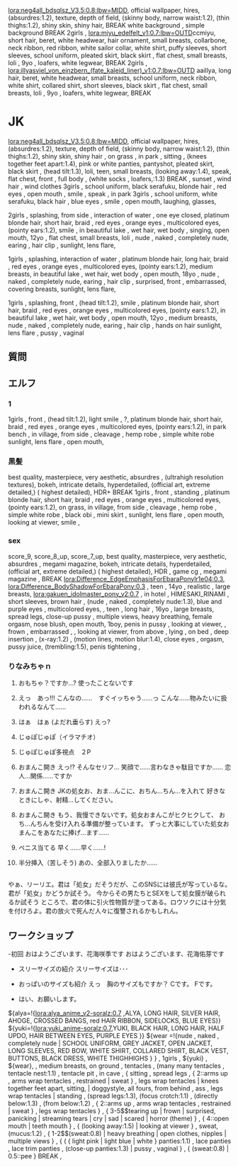 <lora:neg4all_bdsqlsz_V3.5:0.8:lbw=MIDD>, official wallpaper, hires, (absurdres:1.2), texture, depth of field, (skinny body, narrow waist:1.2), (thin thighs:1.2), shiny skin, shiny hair,  BREAK
white background , simple background BREAK
2girls , <lora:miyu_edelfelt_v1:0.7:lbw=OUTD>ccmiyu, short hair, beret, white headwear, hair ornament, small breasts, collarbone, neck ribbon, red ribbon, white sailor collar, white shirt, puffy sleeves, short sleeves, school uniform, pleated skirt, black skirt ,  flat chest,  small breasts,  loli , 9yo  , loafers,  white legwear, BREAK
2girls , <lora:illyasviel_von_einzbern_(fate_kaleid_liner)_v1:0.7:lbw=OUTD> aaillya, long hair, beret, white headwear, small breasts, school uniform, neck ribbon, white shirt, collared shirt, short sleeves, black skirt , flat chest,  small breasts,  loli , 9yo  , loafers,  white legwear,  BREAK


# JK
<lora:neg4all_bdsqlsz_V3.5:0.8:lbw=MIDD>, official wallpaper, hires, (absurdres:1.2), texture, depth of field, (skinny body, narrow waist:1.2), (thin thighs:1.2), shiny skin, shiny hair , on grass ,  in park ,  sitting ,   (knees together feet apart:1.4), pink or white panties,  pantyshot,  pleated skirt,  black skirt , (head tilt:1.3),  loli, teen, small breasts, (looking away:1.4),  speak,   flat chest, front , full body , (white socks ,  loafers,:1.3)    BREAK , sunset , wind hair ,  wind clothes 
3girls , school uniform, black serafuku,  blonde hair , red eyes , open mouth , smile , speak  , in park 
3girls , school uniform, white serafuku,   black hair , blue eyes , smile , open mouth,  laughing,  glasses,   


2girls , splashing,   from side ,  interaction of water , one eye closed,   platinum blonde hair, short hair,  braid , red eyes , orange eyes ,  multicolored eyes,  (pointy ears:1.2),  smile , in beautiful lake , wet hair,  wet body , singing,  open mouth,  12yo , flat chest,  small breasts,  loli ,   nude , naked , completely nude,  earing , hair clip  ,
sunlight,  lens flare,



1girls , splashing,  interaction of water ,  platinum blonde hair, long hair,  braid , red eyes , orange eyes ,  multicolored eyes,  (pointy ears:1.2),  medium breasts,  in beautiful lake , wet hair,  wet body , open mouth,  18yo ,  nude , naked , completely nude,  earing , hair clip  , surprised,   front , embarrassed,  covering breasts, 
sunlight,  lens flare,


1girls , splashing, front , (head tilt:1.2), smile ,  platinum blonde hair, short hair,  braid , red eyes , orange eyes ,  multicolored eyes,  (pointy ears:1.2),  in beautiful lake , wet hair,  wet body  , open mouth,  12yo ,  medium breasts,     nude , naked , completely nude,  earing , hair clip  , hands on hair 
sunlight,  lens flare , pussy , vaginal 
## 質問


## エルフ

### 1
1girls ,  front , (head tilt:1.2),  light smile , ?,   platinum blonde hair, short hair,  braid , red eyes , orange eyes ,  multicolored eyes,  (pointy ears:1.2),  in park bench , in village,  from side , cleavage , hemp robe , simple white  robe 
sunlight,  lens flare  , open mouth, 

### 黒髪

best quality, masterpiece, very aesthetic, absurdres , (ultrahigh resolution textures), bokeh, intricate details, hyperdetailed, (official art, extreme detailed,) ( highest detailed), HDR+ BREAK
1girls ,  front , standing , platinum blonde hair, short hair,  braid , red eyes , orange eyes ,  multicolored eyes,  (pointy ears:1.2), on grass, in village,  from side , cleavage , hemp robe , simple white  robe , black obi ,   mini skirt , 
sunlight,  lens flare  , open mouth,  looking at viewer,  smile , 

### sex
score_9, score_8_up, score_7_up, best quality, masterpiece, very aesthetic, absurdres , megami magazine, bokeh, intricate details, hyperdetailed, (official art, extreme detailed,) ( highest detailed), HDR , game cg , megami magazine , BREAK <lora:Difference_EdgeEmphasisForEbaraPonylr1e04:0.3>, <lora:Difference_BodyShadowForEbaraPony:0.3> , teen , 14yo , realistic , large breasts,
<lora:gakuen_idolmaster_pony_v2:0.7> , in hotel ,  HIMESAKI_RINAMI , short sleeves, brown hair , (nude , naked , completely nude:1.3),  blue and purple eyes , multicolored eyes, , teen , long hair , 16yo , large breasts,   spread legs,  close-up pussy , multiple views,  heavy breathing, female orgasm,  nose blush,  open mouth, 1boy,  penis in pussy , looking at viewer,  , frown , embarrassed ,  ,  looking at viewer,  from above , lying , on bed ,  deep insertion , (x-ray:1.2) , (motion lines,  motion blur:1.4),  close eyes ,  orgasm,  pussy juice,  (trembling:1.5),   penis tightening ,

### りなみちゃｎ

1. おもちゃ？ですか…? 使ったことないです
2. えっ　あっ!!! 
こんなの……　すぐイッちゃう……っ
こんな……物みたいに扱われるなんて……
3. はぁ　はぁ (よだれ垂らす)
えっ?
4. じゅぽじゅぽ（イラマチオ）
5. じゅぽじゅぽ多視点　２P

6. おまんこ開き
えっ!? そんなセリフ…
笑顔で……言わなきゃ駄目ですか……
恋人…関係……ですか
6. おまんこ開き
JKの処女お、おま…んこに、おちん…ちん…を入れて
好きなときにしゃ、射精…してください。
6. おまんこ開き
もう、我慢できないです。処女おまんこがヒクヒクして、
おち…んちんを受け入れる準備が整っています。
ずっと大事にしていた処女おまんこをあなたに捧げ…ます……
7. ペニス当てる
早く……早く……!
8. 半分挿入（苦しそう)
あの、全部入りましたか……



## 
やぁ、リーリエ。君は「処女」だそうだが、このSNSには彼氏が写っているな。君が「処女」かどうか試そう。
今からその男たちとSEXをして処女膜が破られるか試そう
ところで、君の体に引火性物質が塗ってある。ロウソクには十分気を付けろよ。君の放火で死んだ人々に復讐されるかもしれん。


## ワークショップ

-初回
おはようございます、花海咲季です
おはようございます、花海佑芽です

- スリーサイズの紹介 スリーサイズは･･･

- おっぱいのサイズも紹介
えっ　胸のサイズもですか？
Cです。
Fです。

- はい、お願いします。


${alya=!{<lora:alya_anime_v2-soralz:0.7> ,ALYA, LONG HAIR, SILVER HAIR, AHOGE, CROSSED BANGS, red HAIR RIBBON, SIDELOCKS, BLUE EYES}}
${yuki=!{<lora:yuki_anime-soralz:0.7>,YUKI, BLACK HAIR, LONG HAIR, HALF UPDO, HAIR BETWEEN EYES, PURPLE EYES }}
${wear =!{nude , naked , completely nude | SCHOOL UNIFORM, GREY JACKET, OPEN JACKET, LONG SLEEVES, RED BOW, WHITE SHIRT, COLLARED SHIRT, BLACK VEST, BUTTONS, BLACK DRESS, WHITE THIGHHIGHS } } , 
1girls , ${yuki} , ${wear}, , medium breasts, 
on ground , tentacles , (many many tentacles , tentacle nest:1.1) , tentacle pit , in cave , { sitting , spread legs , { 2::arms up , arms wrap tentacles ,  restrained | sweat } , legs wrap tentacles | knees together feet apart, sitting, | doggystyle, all fours, from behind , ass , legs wrap tentacles | standing , (spread legs:1.3), (focus crotch:1.1) , (directly below:1.3) , (from below:1.2) , { 2::arms up ,  arms wrap tentacles , restrained | sweat } , legs wrap tentacles } , { 3-5$$tearing up | frown | surprised, panicking | streaming tears | cry | sad | scared | horror \(theme\) } , { 4::open mouth | teeth mouth } , { (looking away:1.5) | looking at viewer } , sweat, (mucus:1.2) , { 1-2$$(sweat:0.8) |  heavy breathing | open clothes,  nipples | multiple views } ,  { ( { light pink | light blue |  white }  panties:1.1)  , lace panties  , lace trim panties  ,  (close-up panties:1.3) | pussy  , vaginal  } ,   { (sweat:0.8) |  0.5::pee } BREAK ,  
